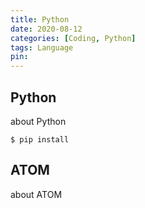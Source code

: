 ```yaml
---
title: Python
date: 2020-08-12
categories: [Coding, Python]
tags: Language
pin:
---
```



## Python

about Python

```terminal
$ pip install
```

## ATOM

about ATOM
